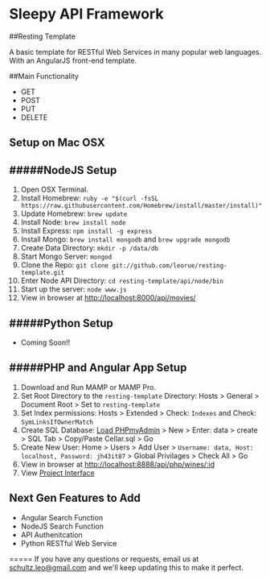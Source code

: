 Sleepy API Framework
================

##Resting Template

A basic template for RESTful Web Services in many popular web languages. With an AngularJS front-end template.

##Main Functionality

- GET
- POST
- PUT
- DELETE

## Setup on Mac OSX

#####NodeJS Setup
-----
1. Open OSX Terminal.
2. Install Homebrew: 
`ruby -e "$(curl -fsSL https://raw.githubusercontent.com/Homebrew/install/master/install)"`
3. Update Homebrew: `brew update`
4. Install Node: `brew install node`
5. Install Express: `npm install -g express`
6. Install Mongo: `brew install mongodb` and `brew upgrade mongodb`
7. Create Data Directory: `mkdir -p /data/db`
8. Start Mongo Server: `mongod`
9. Clone the Repo: `git clone git://github.com/leorue/resting-template.git`
10. Enter Node API Directory: `cd resting-template/api/node/bin`
11. Start up the server: `node www.js`
12. View in browser at [http://localhost:8000/api/movies/](http://localhost:8000/api/movies/)

#####Python Setup
-----
* Coming Soon!!


#####PHP and Angular App Setup
-----
1. Download and Run MAMP or MAMP Pro.
2. Set Root Directory to the `resting-template` Directory: Hosts > General > Document Root > Set to `resting-template`
3. Set Index permissions: Hosts > Extended > Check: `Indexes` and Check: `SymLinksIfOwnerMatch`
5. Create SQL Database: [Load PHPmyAdmin](http://localhost:8888/phpmyadmin/) > New > Enter: data > create > SQL Tab > Copy/Paste Cellar.sql > Go
6. Create New User: Home > Users > Add User > `Username: data, Host: localhost, Password: jh43it87` > Global Privilages > Check All > Go
4. View in browser at [http://localhost:8888/api/php/wines/:id](http://localhost:8888/api/php/wines/1)
5. View [Project Interface](http://localhost:8888/#/)

## Next Gen Features to Add

- Angular Search Function
- NodeJS Search Function
- API Authenitcation
- Python RESTful Web Service

=====
If you have any questions or requests, email us at [schultz.leo@gmail.com](mailto:schultz.leo@gmail.com) and we'll keep updating this to make it perfect.